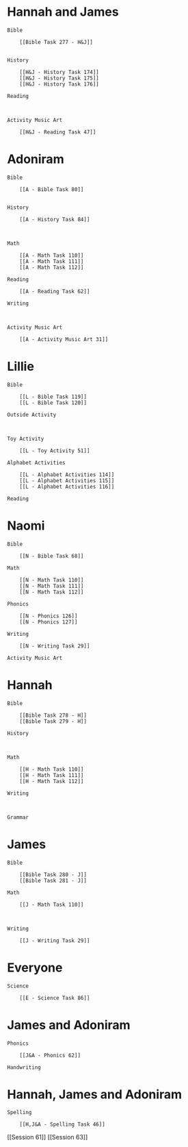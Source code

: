 # Hannah and James

	Bible

		[[Bible Task 277 - H&J]]
		

	History

		[[H&J - History Task 174]]
		[[H&J - History Task 175]]
		[[H&J - History Task 176]]

	Reading

		

	Activity Music Art

		[[H&J - Reading Task 47]]
# Adoniram

	Bible

		[[A - Bible Task 80]]
		

	History

		[[A - History Task 84]]
		
		

	Math

		[[A - Math Task 110]]
		[[A - Math Task 111]]
		[[A - Math Task 112]]

	Reading

		[[A - Reading Task 62]]

	Writing

		

	Activity Music Art

		[[A - Activity Music Art 31]]

# Lillie

	Bible

		[[L - Bible Task 119]]
		[[L - Bible Task 120]]

	Outside Activity

		

	Toy Activity

		[[L - Toy Activity 51]]

	Alphabet Activities

		[[L - Alphabet Activities 114]]
		[[L - Alphabet Activities 115]]
		[[L - Alphabet Activities 116]]

	Reading

		

# Naomi

	Bible

		[[N - Bible Task 68]]

	Math

		[[N - Math Task 110]]
		[[N - Math Task 111]]
		[[N - Math Task 112]]

	Phonics

		[[N - Phonics 126]]
		[[N - Phonics 127]]

	Writing

		[[N - Writing Task 29]]

	Activity Music Art

		

# Hannah

	Bible

		[[Bible Task 278 - H]]
		[[Bible Task 279 - H]]

	History

		

	Math

		[[H - Math Task 110]]
		[[H - Math Task 111]]
		[[H - Math Task 112]]

	Writing

		

	Grammar

		
		
		
# James

	Bible

		[[Bible Task 280 - J]]
		[[Bible Task 281 - J]]

	Math

		[[J - Math Task 110]]
		
		

	Writing

		[[J - Writing Task 29]]

# Everyone

	Science

		[[E - Science Task 86]]
		
# James and Adoniram

	Phonics

		[[J&A - Phonics 62]]

	Handwriting

		
# Hannah, James and Adoniram

	Spelling

		[[H,J&A - Spelling Task 46]]


[[Session 61]]
[[Session 63]]

